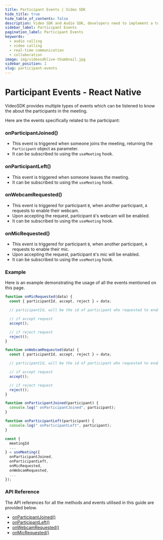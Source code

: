 ```yaml
---
title: Participant Events | Video SDK
hide_title: true
hide_table_of_contents: false
description: Video SDK and Audio SDK, developers need to implement a token server. This requires efforts on both the front-end and backend.
sidebar_label: Participant Events
pagination_label: Participant Events
keywords: 
  - audio calling
  - video calling
  - real-time communication
  - collaboration
image: img/videosdklive-thumbnail.jpg
sidebar_position: 1
slug: participant-events
---
```


# Participant Events - React Native

VideoSDK provides multiple types of events which can be listened to know the about the participants in the meeting.

Here are the events specifically related to the participant:

### onParticipantJoined()

- This event is triggered when someone joins the meeting, returning the `Participant` object as parameter.
- It can be subscribed to using the `useMeeting` hook.

### onParticipantLeft()

- This event is triggered when someone leaves the meeting.
- It can be subscribed to using the `useMeeting` hook.

### onWebcamRequested()

- This event is triggered for participant `B`, when another participant, `A` requests to enable their webcam.
- Upon accepting the request, participant `B`'s webcam will be enabled.
- It can be subscribed to using the `useMeeting` hook.

### onMicRequested()

- This event is triggered for participant `B`, when another participant, `A` requests to enable their mic.
- Upon accepting the request, participant `B`'s mic will be enabled.
- It can be subscribed to using the `useMeeting` hook.

### Example

Here is an example demonstrating the usage of all the events mentioned on this page.

```js
function onMicRequested(data) {
  const { participantId, accept, reject } = data;

  // participantId, will be the id of participant who requested to enable mic

  // if accept request
  accept();

  // if reject request
  reject();
}

function onWebcamRequested(data) {
  const { participantId, accept, reject } = data;

  // participantId, will be the id of participant who requested to enable webcam

  // if accept request
  accept();

  // if reject request
  reject();
}

function onParticipantJoined(participant) {
  console.log(" onParticipantJoined", participant);
}

function onParticipantLeft(participant) {
  console.log(" onParticipantLeft", participant);
}

const {
  meetingId
  ...
} = useMeeting({
  onParticipantJoined,
  onParticipantLeft,
  onMicRequested,
  onWebcamRequested,
  ...
});
```

### API Reference

The API references for all the methods and events utilised in this guide are provided below.

- [onParticipantJoined()](/react-native/api/sdk-reference/use-meeting/events#onparticipantjoined)
- [onParticipantLeft()](/react-native/api/sdk-reference/use-meeting/events#onparticipantleft)
- [onWebcamRequested()](/react-native/api/sdk-reference/use-meeting/events#onwebcamrequested)
- [onMicRequested()](/react-native/api/sdk-reference/use-meeting/events#onmicrequested)
